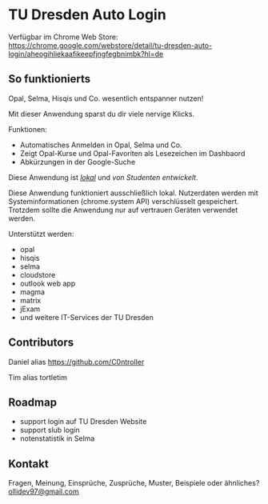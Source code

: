 # TU Dresden Auto Login
Verfügbar im Chrome Web Store: https://chrome.google.com/webstore/detail/tu-dresden-auto-login/aheogihliekaafikeepfjngfegbnimbk?hl=de

## So funktionierts

Opal, Selma, Hisqis und Co. wesentlich entspanner nutzen!

Mit dieser Anwendung sparst du dir viele nervige Klicks.

Funktionen:
 - Automatisches Anmelden in Opal, Selma und Co.
 - Zeigt Opal-Kurse und Opal-Favoriten als Lesezeichen im Dashbaord
 - Abkürzungen in der Google-Suche
 
Diese Anwendung ist <ins>*lokal*</ins> und *von Studenten entwickelt*.

Diese Anwendung funktioniert ausschließlich lokal. Nutzerdaten werden mit Systeminformationen (chrome.system API) verschlüsselt gespeichert. Trotzdem sollte die Anwendung nur auf vertrauen Geräten verwendet werden.

Unterstützt werden:
- opal
- hisqis
- selma
- cloudstore
- outlook web app
- magma
- matrix
- jExam
- und weitere IT-Services der TU Dresden

## Contributors
Daniel alias https://github.com/C0ntroller

Tim alias tortletim

## Roadmap
- support login auf TU Dresden Website
- support slub login
- notenstatistik in Selma

## Kontakt
Fragen, Meinung, Einsprüche, Zusprüche, Muster, Beispiele oder ähnliches?
ollidev97@gmail.com

